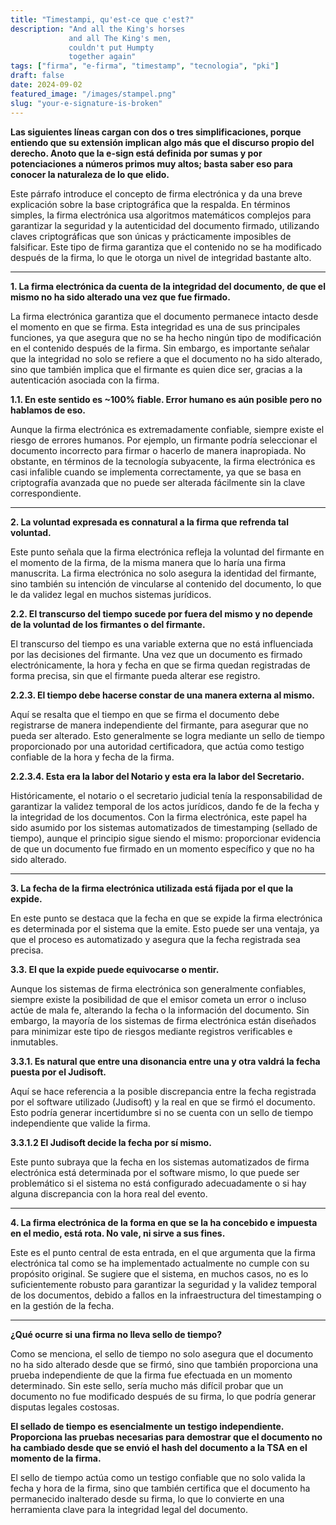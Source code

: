```yaml
---
title: "Timestampi, qu'est-ce que c'est?"
description: "And all the King's horses  
             and all The King's men,  
             couldn't put Humpty  
             together again"
tags: ["firma", "e-firma", "timestamp", "tecnologia", "pki"]
draft: false
date: 2024-09-02
featured_image: "/images/stampel.png"
slug: "your-e-signature-is-broken"
---
```


**Las siguientes líneas cargan con dos o tres simplificaciones, porque entiendo que su extensión implican algo más que el discurso propio del derecho. Anoto que la e-sign está definida por sumas y por potenciaciones a números primos muy altos; basta saber eso para conocer la naturaleza de lo que elido.**

Este párrafo introduce el concepto de firma electrónica y da una breve explicación sobre la base criptográfica que la respalda. En términos simples, la firma electrónica usa algoritmos matemáticos complejos para garantizar la seguridad y la autenticidad del documento firmado, utilizando claves criptográficas que son únicas y prácticamente imposibles de falsificar. Este tipo de firma garantiza que el contenido no se ha modificado después de la firma, lo que le otorga un nivel de integridad bastante alto.

---

**1. La firma electrónica da cuenta de la integridad del documento, de que el mismo no ha sido alterado una vez que fue firmado.**

La firma electrónica garantiza que el documento permanece intacto desde el momento en que se firma. Esta integridad es una de sus principales funciones, ya que asegura que no se ha hecho ningún tipo de modificación en el contenido después de la firma. Sin embargo, es importante señalar que la integridad no solo se refiere a que el documento no ha sido alterado, sino que también implica que el firmante es quien dice ser, gracias a la autenticación asociada con la firma.

**1.1. En este sentido es \~100% fiable. Error humano es aún posible pero no hablamos de eso.**

Aunque la firma electrónica es extremadamente confiable, siempre existe el riesgo de errores humanos. Por ejemplo, un firmante podría seleccionar el documento incorrecto para firmar o hacerlo de manera inapropiada. No obstante, en términos de la tecnología subyacente, la firma electrónica es casi infalible cuando se implementa correctamente, ya que se basa en criptografía avanzada que no puede ser alterada fácilmente sin la clave correspondiente.

---

**2. La voluntad expresada es connatural a la firma que refrenda tal voluntad.**

Este punto señala que la firma electrónica refleja la voluntad del firmante en el momento de la firma, de la misma manera que lo haría una firma manuscrita. La firma electrónica no solo asegura la identidad del firmante, sino también su intención de vincularse al contenido del documento, lo que le da validez legal en muchos sistemas jurídicos.

**2.2. El transcurso del tiempo sucede por fuera del mismo y no depende de la voluntad de los firmantes o del firmante.**

El transcurso del tiempo es una variable externa que no está influenciada por las decisiones del firmante. Una vez que un documento es firmado electrónicamente, la hora y fecha en que se firma quedan registradas de forma precisa, sin que el firmante pueda alterar ese registro.

**2.2.3. El tiempo debe hacerse constar de una manera externa al mismo.**

Aquí se resalta que el tiempo en que se firma el documento debe registrarse de manera independiente del firmante, para asegurar que no pueda ser alterado. Esto generalmente se logra mediante un sello de tiempo proporcionado por una autoridad certificadora, que actúa como testigo confiable de la hora y fecha de la firma.

**2.2.3.4. Esta era la labor del Notario y esta era la labor del Secretario.**

Históricamente, el notario o el secretario judicial tenía la responsabilidad de garantizar la validez temporal de los actos jurídicos, dando fe de la fecha y la integridad de los documentos. Con la firma electrónica, este papel ha sido asumido por los sistemas automatizados de timestamping (sellado de tiempo), aunque el principio sigue siendo el mismo: proporcionar evidencia de que un documento fue firmado en un momento específico y que no ha sido alterado.

---

**3. La fecha de la firma electrónica utilizada está fijada por el que la expide.**

En este punto se destaca que la fecha en que se expide la firma electrónica es determinada por el sistema que la emite. Esto puede ser una ventaja, ya que el proceso es automatizado y asegura que la fecha registrada sea precisa.

**3.3. El que la expide puede equivocarse o mentir.**

Aunque los sistemas de firma electrónica son generalmente confiables, siempre existe la posibilidad de que el emisor cometa un error o incluso actúe de mala fe, alterando la fecha o la información del documento. Sin embargo, la mayoría de los sistemas de firma electrónica están diseñados para minimizar este tipo de riesgos mediante registros verificables e inmutables.

**3.3.1. Es natural que entre una disonancia entre una y otra valdrá la fecha puesta por el Judisoft.**

Aquí se hace referencia a la posible discrepancia entre la fecha registrada por el software utilizado (Judisoft) y la real en que se firmó el documento. Esto podría generar incertidumbre si no se cuenta con un sello de tiempo independiente que valide la firma.

**3.3.1.2 El Judisoft decide la fecha por sí mismo.**

Este punto subraya que la fecha en los sistemas automatizados de firma electrónica está determinada por el software mismo, lo que puede ser problemático si el sistema no está configurado adecuadamente o si hay alguna discrepancia con la hora real del evento.

---

**4. La firma electrónica de la forma en que se la ha concebido e impuesta en el medio, está rota. No vale, ni sirve a sus fines.**

Este es el punto central de esta entrada, en el que argumenta que la firma electrónica tal como se ha implementado actualmente no cumple con su propósito original. Se sugiere que el sistema, en muchos casos, no es lo suficientemente robusto para garantizar la seguridad y la validez temporal de los documentos, debido a fallos en la infraestructura del timestamping o en la gestión de la fecha.

---

**¿Qué ocurre si una firma no lleva sello de tiempo?**

Como se menciona, el sello de tiempo no solo asegura que el documento no ha sido alterado desde que se firmó, sino que también proporciona una prueba independiente de que la firma fue efectuada en un momento determinado. Sin este sello, sería mucho más difícil probar que un documento no fue modificado después de su firma, lo que podría generar disputas legales costosas.

**El sellado de tiempo es esencialmente un testigo independiente. Proporciona las pruebas necesarias para demostrar que el documento no ha cambiado desde que se envió el hash del documento a la TSA en el momento de la firma.**

El sello de tiempo actúa como un testigo confiable que no solo valida la fecha y hora de la firma, sino que también certifica que el documento ha permanecido inalterado desde su firma, lo que lo convierte en una herramienta clave para la integridad legal del documento.

